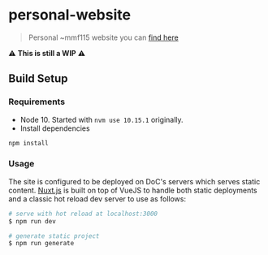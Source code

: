 # personal-website

> Personal ~mmf115 website you can [find here](https://www.doc.ic.ac.uk/~mmf115/)

:warning: **This is still a WIP** :warning:

## Build Setup

### Requirements

* Node 10. Started with `nvm use 10.15.1` originally.
* Install dependencies
``` bash
npm install
```

### Usage

The site is configured to be deployed on DoC's servers which serves static content.
[Nuxt.js](https://nuxtjs.org) is built on top of VueJS to handle both static deployments and a classic hot reload dev server to use as follows:

```bash
# serve with hot reload at localhost:3000
$ npm run dev

# generate static project
$ npm run generate
```
